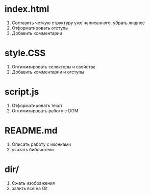 # index.html
1. Составить четкую структуру уже написанного, убрать лишнее
1. Отформатировать отступы
1. Добавить комментарии

# style.CSS
1. Оптимизировать селекторы и свойства
1. Добавить комментарии и отступы

# script.js
1. Отформатировать текст
1. Оптимизировать работу с DOM



# README.md
1. Описать работу с иконками
1. указать библиотеки

# dir/
1. Сжать изображения
1. залить все на Git
